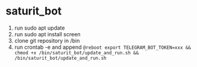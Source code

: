# saturit_bot

1. run sudo apt update
2. run sudo apt install screen
3. clone git repository in /bin
4. run crontab -e and append
`@reboot export TELEGRAM_BOT_TOKEN=xxx && chmod +x /bin/saturit_bot/update_and_run.sh && /bin/saturit_bot/update_and_run.sh`